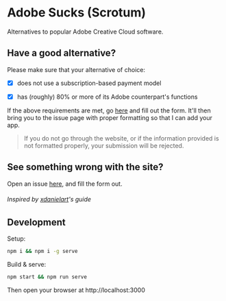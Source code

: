 # Adobe Sucks (Scrotum)
Alternatives to popular Adobe Creative Cloud software.

## Have a good alternative?
Please make sure that your alternative of choice:
  
  - [x] does not use a subscription-based payment model
  
  - [x] has (roughly) 80% or more of its Adobe counterpart's functions


If the above requirements are met, go [here](https://ass.easun.me/submit) and fill out the form. It'll then bring you to the issue page with proper formatting so that I can add your app. 
> If you do not go through the website, or if the information provided is not formatted properly, your submission will be rejected.

## See something wrong with the site?
Open an issue [here](https://github.com/eaaasun/adobe-sucks-scrotum/issues), and fill the form out. 

###### Inspired by [xdanielart](https://twitter.com/XdanielArt/status/1259859435607994370)'s guide

## Development

Setup:

```bash
npm i && npm i -g serve
```

Build & serve:
```bash
npm start && npm run serve
```

Then open your browser at http://localhost:3000
